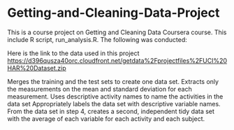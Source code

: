 # Getting-and-Cleaning-Data-Project

This is a course project on Getting and Cleaning Data Coursera course.
This include R script, run_analysis.R. The following was conducted:

Here is the link to the data used in this project
https://d396qusza40orc.cloudfront.net/getdata%2Fprojectfiles%2FUCI%20HAR%20Dataset.zip

Merges the training and the test sets to create one data set.
Extracts only the measurements on the mean and standard deviation for each measurement.
Uses descriptive activity names to name the activities in the data set
Appropriately labels the data set with descriptive variable names.
From the data set in step 4, creates a second, independent tidy data set with the average of each variable for each activity and each subject.

